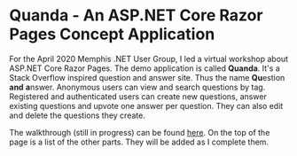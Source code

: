 # Quanda - An ASP.NET Core Razor Pages Concept Application

For the April 2020 Memphis .NET User Group, I led a virtual workshop about ASP.NET Core Razor Pages. The demo application is called **Quanda**. It's a Stack Overflow inspired question and answer site. Thus the name **Qu**estion **and** **a**nswer. Anonymous users can view and search questions by tag. Registered and authenticated users can create new questions, answer existing questions and upvote one answer per question. They can also edit and delete the questions they create.

The walkthrough (still in progress) can be found [here](https://dev.to/douglasstarnes/getting-started-2e7j). On the top of the page is a list of the other parts. They will be added as I complete them.
